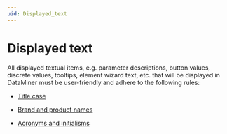 ```yaml
---
uid: Displayed_text
---
```


# Displayed text

All displayed textual items, e.g. parameter descriptions, button values, discrete values, tooltips, element wizard text, etc. that will be displayed in DataMiner must be user-friendly and adhere to the following rules:

- [Title case](xref:Title_case)

- [Brand and product names](xref:Brand_and_product_names)

- [Acronyms and initialisms](xref:Acronyms_and_initialisms)

